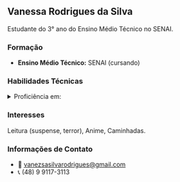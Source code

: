 ## Vanessa Rodrigues da Silva

Estudante do 3° ano do Ensino Médio Técnico no SENAI.

### Formação

* **Ensino Médio Técnico:** SENAI (cursando)

### Habilidades Técnicas

<details>
<summary> Proficiência em:</summary>
 
1.  **HTML:** Experiência na estruturação de conteúdo web.  
2.  **CSS:** Habilidade na estilização e apresentação visual de  páginas web.  
3.  **JavaScript:** Conhecimento em interatividade e manipulação do DOM.  
   
</details>

### Interesses

Leitura (suspense, terror), Anime, Caminhadas.

### Informações de Contato

* 📧 vanezsasilvarodrigues@gmail.com
* 📞 (48) 9 9117-3113

 









